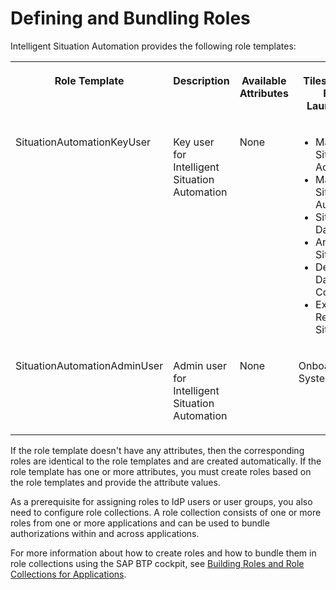 <!-- loioe5d5445b80f84fcfab3d49e43b55e563 -->

# Defining and Bundling Roles

Intelligent Situation Automation provides the following role templates:


<table>
<tr>
<th valign="top">

Role Template

</th>
<th valign="top">

Description

</th>
<th valign="top">

Available Attributes

</th>
<th valign="top">

Tiles on SAP Fiori Launchpad

</th>
</tr>
<tr>
<td valign="top">

SituationAutomationKeyUser

</td>
<td valign="top">

Key user for Intelligent Situation Automation

</td>
<td valign="top">

None

</td>
<td valign="top">

-   Manage Situation Actions
-   Manage Situation Automation
-   Situation Dashboard
-   Analyze Situations
-   Delete Data Context
-   Explore Related Situations



</td>
</tr>
<tr>
<td valign="top">

SituationAutomationAdminUser

</td>
<td valign="top">

Admin user for Intelligent Situation Automation 

</td>
<td valign="top">

None

</td>
<td valign="top">

Onboard System

</td>
</tr>
</table>

If the role template doesn't have any attributes, then the corresponding roles are identical to the role templates and are created automatically. If the role template has one or more attributes, you must create roles based on the role templates and provide the attribute values.

As a prerequisite for assigning roles to IdP users or user groups, you also need to configure role collections. A role collection consists of one or more roles from one or more applications and can be used to bundle authorizations within and across applications.

For more information about how to create roles and how to bundle them in role collections using the SAP BTP cockpit, see [Building Roles and Role Collections for Applications](https://help.sap.com/viewer/65de2977205c403bbc107264b8eccf4b/Cloud/en-US/eaa6a26291914b348e875a00b6beb729.html).

